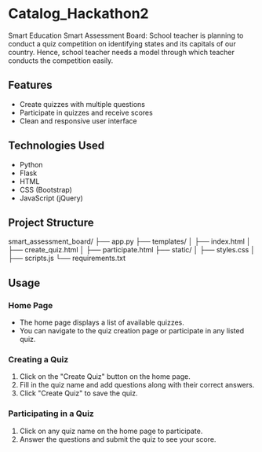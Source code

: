 # Catalog_Hackathon2
Smart Education Smart Assessment Board: School teacher is planning to conduct a quiz competition on identifying states and its capitals of our country. Hence, school teacher needs a model through which teacher conducts the competition easily.
## Features

- Create quizzes with multiple questions
- Participate in quizzes and receive scores
- Clean and responsive user interface

## Technologies Used

- Python
- Flask
- HTML
- CSS (Bootstrap)
- JavaScript (jQuery)

## Project Structure
smart_assessment_board/
├── app.py
├── templates/
│ ├── index.html
│ ├── create_quiz.html
│ ├── participate.html
├── static/
│ ├── styles.css
│ ├── scripts.js
└── requirements.txt
## Usage

### Home Page

- The home page displays a list of available quizzes.
- You can navigate to the quiz creation page or participate in any listed quiz.

### Creating a Quiz

1. Click on the "Create Quiz" button on the home page.
2. Fill in the quiz name and add questions along with their correct answers.
3. Click "Create Quiz" to save the quiz.

### Participating in a Quiz

1. Click on any quiz name on the home page to participate.
2. Answer the questions and submit the quiz to see your score.

